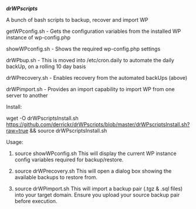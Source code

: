 **_drWPscripts_**

A bunch of bash scripts to backup, recover and import WP  
  
getWPconfig.sh - Gets the configuration variables from the installed WP instance of wp-config.php  
  
showWPconfig.sh - Shows the required wp-config.php settings  
  
drWPbup.sh - This is moved into /etc/cron.daily to automate the daily backUp, on a rolling 10 day basis  
  
drWPrecovery.sh - Enables recovery from the automated backUps (above)  
  
drWPimport.sh - Provides an import capability to import WP from one server to another  
  
  
Install:  
  
wget -O drWPscriptsInstall.sh https://github.com/derrickr/drWPscripts/blob/master/drWPscriptsInstall.sh?raw=true && source drWPscriptsInstall.sh
  
  
Usage:
  
1. source showWPconfig.sh
   This will display the current WP instance config variables required for backup/restore.
  
2. source drWPrecovery.sh
   This will open a dialog box showing the available backups to restore from.
  
3. source drWPimport.sh
   This will import a backup pair (.tgz & .sql files) into your target domain.
   Ensure you upload your source backup pair before execution.
